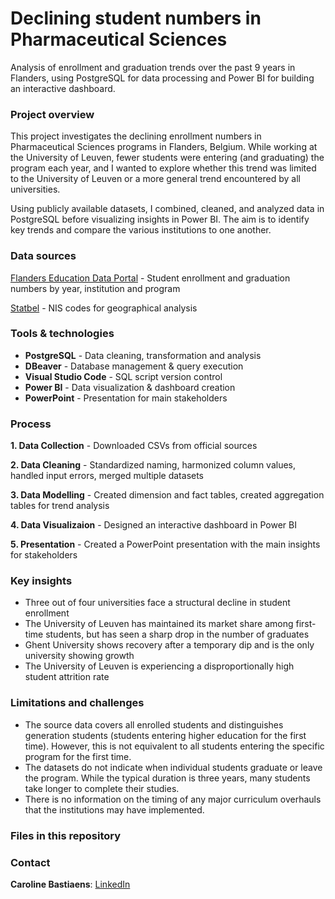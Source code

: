 # Declining student numbers in Pharmaceutical Sciences
Analysis of enrollment and graduation trends over the past 9 years in Flanders, using PostgreSQL for data processing and Power BI for building an interactive dashboard.


### Project overview
This project investigates the declining enrollment numbers in Pharmaceutical Sciences programs in Flanders, Belgium. While working at the University of Leuven, fewer students were entering (and graduating) the program each year, and I wanted to explore whether this trend was limited to the University of Leuven or a more general trend encountered by all universities.

Using publicly available datasets, I combined, cleaned, and analyzed data in PostgreSQL before visualizing insights in Power BI. The aim is to identify key trends and compare the various institutions to one another.


### Data sources
[Flanders Education Data Portal](https://www.onderwijs.vlaanderen.be/nl/onderwijsstatistieken/dataloep-aan-de-slag-met-cijfers-over-onderwijs/download-je-dataset-uit-dataloep) - Student enrollment and graduation numbers by year, institution and program

[Statbel](https://statbel.fgov.be/nl/over-statbel/methodologie/classificaties/geografie) - NIS codes for geographical analysis


### Tools & technologies
- **PostgreSQL** - Data cleaning, transformation and analysis
- **DBeaver** - Database management & query execution
- **Visual Studio Code** - SQL script version control
- **Power BI** - Data visualization & dashboard creation
- **PowerPoint** - Presentation for main stakeholders


### Process
**1. Data Collection** - Downloaded CSVs from official sources

**2. Data Cleaning** - Standardized naming, harmonized column values, handled input errors, merged multiple datasets

**3. Data Modelling** - Created dimension and fact tables, created aggregation tables for trend analysis

**4. Data Visualizaion** - Designed an interactive dashboard in Power BI

**5. Presentation** - Created a PowerPoint presentation with the main insights for stakeholders


### Key insights
- Three out of four universities face a structural decline in student enrollment
- The University of Leuven has maintained its market share among first-time students, but has seen a sharp drop in the number of graduates
- Ghent University shows recovery after a temporary dip and is the only university showing growth
- The University of Leuven is experiencing a disproportionally high student attrition rate

### Limitations and challenges
- The source data covers all enrolled students and distinguishes generation students (students entering higher education for the first time). However, this is not equivalent to all students entering the specific program for the first time.
- The datasets do not indicate when individual students graduate or leave the program. While the typical duration is three years, many students take longer to complete their studies.
- There is no information on the timing of any major curriculum overhauls that the institutions may have implemented.

### Files in this repository


### Contact
**Caroline Bastiaens**: [LinkedIn](https://www.linkedin.com/in/bastiaenscaroline/)
